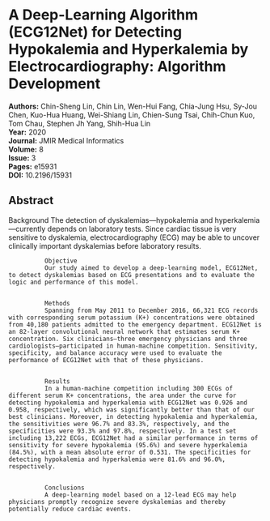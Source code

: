 # A Deep-Learning Algorithm (ECG12Net) for Detecting Hypokalemia and Hyperkalemia by Electrocardiography: Algorithm Development

**Authors:** Chin-Sheng Lin, Chin Lin, Wen-Hui Fang, Chia-Jung Hsu, Sy-Jou Chen, Kuo-Hua Huang, Wei-Shiang Lin, Chien-Sung Tsai, Chih-Chun Kuo, Tom Chau, Stephen Jh Yang, Shih-Hua Lin  
**Year:** 2020  
**Journal:** JMIR Medical Informatics  
**Volume:** 8  
**Issue:** 3  
**Pages:** e15931  
**DOI:** 10.2196/15931  

## Abstract
Background
              The detection of dyskalemias—hypokalemia and hyperkalemia—currently depends on laboratory tests. Since cardiac tissue is very sensitive to dyskalemia, electrocardiography (ECG) may be able to uncover clinically important dyskalemias before laboratory results.
            
            
              Objective
              Our study aimed to develop a deep-learning model, ECG12Net, to detect dyskalemias based on ECG presentations and to evaluate the logic and performance of this model.
            
            
              Methods
              Spanning from May 2011 to December 2016, 66,321 ECG records with corresponding serum potassium (K+) concentrations were obtained from 40,180 patients admitted to the emergency department. ECG12Net is an 82-layer convolutional neural network that estimates serum K+ concentration. Six clinicians—three emergency physicians and three cardiologists—participated in human-machine competition. Sensitivity, specificity, and balance accuracy were used to evaluate the performance of ECG12Net with that of these physicians.
            
            
              Results
              In a human-machine competition including 300 ECGs of different serum K+ concentrations, the area under the curve for detecting hypokalemia and hyperkalemia with ECG12Net was 0.926 and 0.958, respectively, which was significantly better than that of our best clinicians. Moreover, in detecting hypokalemia and hyperkalemia, the sensitivities were 96.7% and 83.3%, respectively, and the specificities were 93.3% and 97.8%, respectively. In a test set including 13,222 ECGs, ECG12Net had a similar performance in terms of sensitivity for severe hypokalemia (95.6%) and severe hyperkalemia (84.5%), with a mean absolute error of 0.531. The specificities for detecting hypokalemia and hyperkalemia were 81.6% and 96.0%, respectively.
            
            
              Conclusions
              A deep-learning model based on a 12-lead ECG may help physicians promptly recognize severe dyskalemias and thereby potentially reduce cardiac events.

